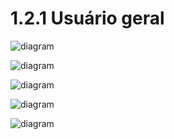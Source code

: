 # 1.2.1 Usuário geral

![diagram](https://www.plantuml.com/plantuml/svg/0/fLHDZzCm4Br7odyOTYzms6gvXgfQ2L74RTNLtf2YgJDjBHmxZ6rW-JUSEF47kFQFuOzabMnRgQAdZEUzUJDZF-NEEcJdMmMhPNrx-nPMX4h-H0Q13Lh71hv912kjenRBufNRKKjWEnIaS5qMzelK7JAsWC8PVd1FYW2_apKjbKLPL8_Mxt-nDF2H65K5QC5RZo5JRsC6hXtzSDLQ-S2l7dAZHEkRJWXbmIGSwctemlJLIokTgJTU2sbq40jbLwibX4skokBr9ss99KE3ZNbk-oQIP4RgXDGz4kM7cizQXmr0cBPJv79HpDH3PapjYFT_J9DPuI13FCOTATeOJGaV3cD2M5EgXAPe35dIEqnGYiRG-m_t2H3KJGRV_ss9-v5z3DDYzqoanOu28zz7Gq2w8QRzxtxoWP6lPQp9FiyGlkFq6YNtdN88OrJ8e9ENpk44VLmcn6yWZZVrnCtDujGJ7HA77G-HT363ZMBYOCEo21oOpGwWQoKrLLl6ftVFzeCAvdEfXV8DBHQn-EYCIMxYbNF4JalrXhfCP73TPIh9dPT991UVTxildWJciraquCdYS0Y6jh7uM6bswFzKnxcpWyyP_5YrtvotybqO8VoDo-8V)

![diagram](https://www.plantuml.com/plantuml/svg/0/bLDBJiCm4Dr7oXs6TWEBXWfOXIhgXYAshLXNqtIQMZXsyGSejq4SXOjXJvB-9AIoI3IUz_7BZ3As3etpjOJfP3uStW0rnMsQNBWrrGHsWoL9NAI9VH5gWmPhmD9fCtDRIO3lP7LDQP8c-RFrFrz6Q5XgiC8wgZ47jE2jnzZkE_fm-K9wfXig7QegU1XwzS8Af-ShhqgX5Seewqqd429TXpJXkUj5qUMKK8fFD21r9THLv775u8Do9a1l0hlxcT3MWV2aB1bX89o4P8oh0yIIMhUgM9tQFceT4ZDUSHdW6KdYr0PyZL1gvH1QYmwPSvVTPXYksK-e8ORUiPE6XNO_ts6M53zGhrOxujwh6-nWK7HJE6mrhl4DMLOSQA4lXQAyChYzt-q4SXYDX2gbNr9Hf0aRmYZBkgH_gyA1rD8Ugvhvm5cgbiifJsO6PuNj8aO7Nkc_LRpkirJZa3hyCMdo2m00)

![diagram](https://www.plantuml.com/plantuml/svg/0/bP9DJiCm48NtaNA7eTsKHQDks8GgwgeIsrHq6qsTQMlLiOj_W78Rn8A3v68uVv2eGOATP_pypVEpLyQYjguGaAwpnU8k36xiaGe2SqP60dTXO4vSdb5Z0SYiqXjx4GJuGaOL50PX43yQLxvhhY1NOBYnL60CQC0PXrLxQkdLnZlXl3pUz0IjU23Gn2pAWn-XwSbnmwtAzauohYIAwj0aNOCtEgb6pr92mTzGmpDflkSCoy_oGzrMkgx3K7dXWpI-rc3LYMIzpvjELdTgsDQpyXvhG6lsiY6rE_53xNGjTRPjzRfAeqvfO4vdRKYLWIwl-JmPkkyL44N9q3fC1PSK7pHUxhzpX1YMIowPS3aboJLXv3f_ulZVqBvPRNA4ucUDTFip_-5wXBICeklqu7USBqZcfZ6_yal_ryFW2m00)

![diagram](https://www.plantuml.com/plantuml/svg/0/ZLBBJiCm4Bn7oZyixQKSMd8YKgYYSgd4DOXpj4sshLN7BbuRwESW3dn8VmpReQWF3bKELcPdnZChpzYYiQwJKCthBBjFankxfew0jzYGn4MQy4QeBHhi01khpRFTIG9y9zOTfKcQ52_izfz6Q6Wri61B7HQ038uT1dXewSCM2-aytL1ZKQsyWw5N9rXONI-TQeHMA8DeKCt1vxZBidmGt4UFqf910qngZRU1KirZqD6JOZBYTmAeh5ZrX0ZKFN31K_hjc1L-FQUYnct_kIS_qljUGiQ9w94w8Y5ZGynUgq4AjO4MVRlUR_-z__ABeIFRGAd3l8vOA7dOr7XS7jh50oQJygGD3BsQYfN1tSFVLg60wLIeHhgMol9I6YfU9JoFaVTUUVGwwNnjZ5vwrlWQSVXcf5h_CjFa1m00)

![diagram](https://www.plantuml.com/plantuml/svg/0/bLBBJiCm4Bn7oZyixQKScZet6gge2574jGYkrTRPjXQE7Va1bB_XM_WndD14RH1IELcxCxEpE_BSEZJEbnAMYnLZLt4KHnTkHoM1hP2Jn7KSsHUXAZHO0dAdpQFRIm9y8wjBYgFioVglJoCqt9D1cG5QyDPZtHawUdVPMlh0CyGTgcsG3fOB25uJngOJbh91RJgwrSfw6RQ1Yin6oCjwpdBHx3IwAqID55Xesm7J0DnKkEq3AGl0imWhIF5n0hvspLNJh0SKWWkjJcZOzZhMWx9an8432A6Ya8PquU9MHSsEloIMr0uR0jTg8qo977LzSPlHU9otTpOFp9BavxwX58gohS7zTPSZP32RXO9KOVEy9qdPEP9ZKJ-H_rdsWZhVV0f9afyazgTMA2vzGGVZb3NAeoZF4SRHFFY7Nnv7tm00)

